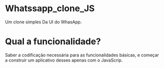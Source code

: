 # Whatssapp_clone_JS
Um clone simples Da UI do WhasApp.

# Qual a funcionalidade?
Saber a codificação necessária para as funcionalidades básicas, e começar a construir um aplicativo desses apenas com o JavaScrip.
